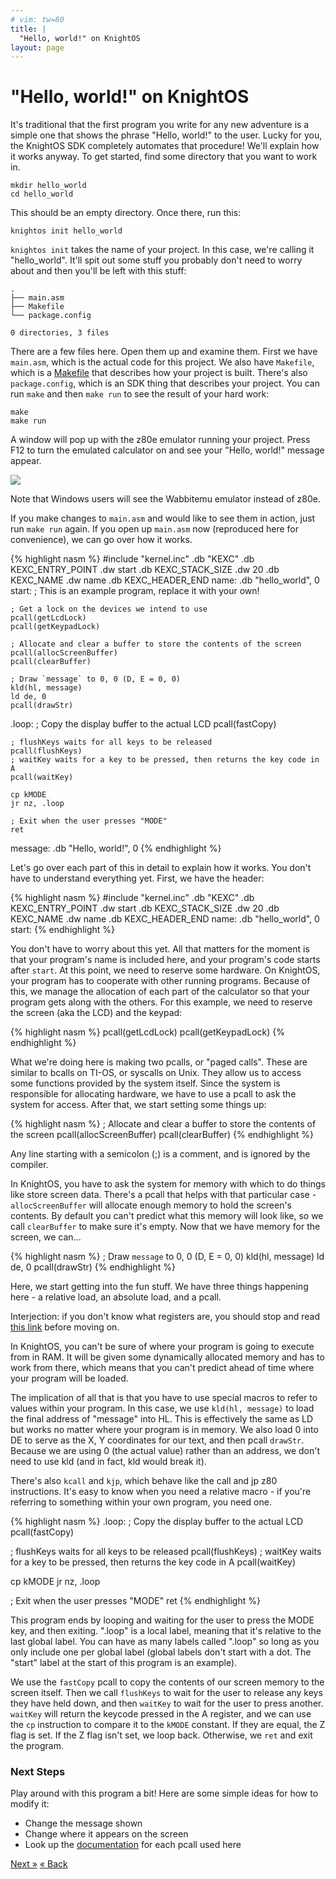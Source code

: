 ```yaml
---
# vim: tw=80
title: |
  "Hello, world!" on KnightOS
layout: page
---
```


# "Hello, world!" on KnightOS

It's traditional that the first program you write for any new adventure is a
simple one that shows the phrase "Hello, world!" to the user. Lucky for you, the
KnightOS SDK completely automates that procedure! We'll explain how it works
anyway. To get started, find some directory that you want to work in.

    mkdir hello_world
    cd hello_world

This should be an empty directory. Once there, run this:

    knightos init hello_world

`knightos init` takes the name of your project. In this case, we're calling it
"hello_world". It'll spit out some stuff you probably don't need to worry about
and then you'll be left with this stuff:

    .
    ├── main.asm
    ├── Makefile
    └── package.config

    0 directories, 3 files

There are a few files here. Open them up and examine them. First we have
`main.asm`, which is the actual code for this project. We also have `Makefile`,
which is a [Makefile](https://www.gnu.org/software/make/) that describes how
your project is built. There's also `package.config`, which is an SDK thing that
describes your project. You can run `make` and then `make run` to see the
result of your hard work:

    make
    make run

A window will pop up with the z80e emulator running your project. Press F12 to
turn the emulated calculator on and see your "Hello, world!" message appear.

![](http://web.archive.org/web/20150610214823/http://a.pomf.se/gbxzhm.png)

<div class="alert alert-info">Note that Windows users will see the Wabbitemu
emulator instead of z80e.</div>

If you make changes to `main.asm` and would like to see them in action, just run
`make run` again. If you open up `main.asm` now (reproduced here for
convenience), we can go over how it works.

{% highlight nasm %}
#include "kernel.inc"
    .db "KEXC"
    .db KEXC_ENTRY_POINT
    .dw start
    .db KEXC_STACK_SIZE
    .dw 20
    .db KEXC_NAME
    .dw name
    .db KEXC_HEADER_END
name:
    .db "hello_world", 0
start:
    ; This is an example program, replace it with your own!
    
    ; Get a lock on the devices we intend to use
    pcall(getLcdLock)
    pcall(getKeypadLock)

    ; Allocate and clear a buffer to store the contents of the screen
    pcall(allocScreenBuffer)
    pcall(clearBuffer)

    ; Draw `message` to 0, 0 (D, E = 0, 0)
    kld(hl, message)
    ld de, 0
    pcall(drawStr)

.loop:
    ; Copy the display buffer to the actual LCD
    pcall(fastCopy)

    ; flushKeys waits for all keys to be released
    pcall(flushKeys)
    ; waitKey waits for a key to be pressed, then returns the key code in A
    pcall(waitKey)

    cp kMODE
    jr nz, .loop

    ; Exit when the user presses "MODE"
    ret

message:
    .db "Hello, world!", 0
{% endhighlight %}

Let's go over each part of this in detail to explain how it works. You don't
have to understand everything yet. First, we have the header:

{% highlight nasm %}
#include "kernel.inc"
    .db "KEXC"
    .db KEXC_ENTRY_POINT
    .dw start
    .db KEXC_STACK_SIZE
    .dw 20
    .db KEXC_NAME
    .dw name
    .db KEXC_HEADER_END
name:
    .db "hello_world", 0
start:
{% endhighlight %}

You don't have to worry about this yet. All that matters for the moment
is that your program's name is included here, and your program's code starts
after `start`. At this point, we need to reserve some hardware. On KnightOS,
your program has to cooperate with other running programs. Because of this, we
manage the allocation of each part of the calculator so that your program gets
along with the others. For this example, we need to reserve the screen (aka the
LCD) and the keypad:

{% highlight nasm %}
pcall(getLcdLock)
pcall(getKeypadLock)
{% endhighlight %}

What we're doing here is making two pcalls, or "paged calls". These are similar
to bcalls on TI-OS, or syscalls on Unix. They allow us to access some functions
provided by the system itself. Since the system is responsible for allocating
hardware, we have to use a pcall to ask the system for access. After that, we
start setting some things up:

{% highlight nasm %}
; Allocate and clear a buffer to store the contents of the screen
pcall(allocScreenBuffer)
pcall(clearBuffer)
{% endhighlight %}

<div class="alert alert-info">Any line starting with a semicolon (;) is a
comment, and is ignored by the compiler.</div>

In KnightOS, you have to ask the system for memory with which to do things like
store screen data. There's a pcall that helps with that particular case -
`allocScreenBuffer` will allocate enough memory to hold the screen's contents.
By default you can't predict what this memory will look like, so we call
`clearBuffer` to make sure it's empty. Now that we have memory for the screen,
we can...

{% highlight nasm %}
; Draw `message` to 0, 0 (D, E = 0, 0)
kld(hl, message)
ld de, 0
pcall(drawStr)
{% endhighlight %}

Here, we start getting into the fun stuff. We have three things happening here -
a relative load, an absolute load, and a pcall.

<div class="alert alert-info">Interjection: if you don't know what registers
are, you should stop and read <a
href="http://tutorials.eeems.ca/ASMin28Days/lesson/day03.html">this link</a> before
moving on.</div>

In KnightOS, you can't be sure of where your program is going to execute from in
RAM. It will be given some dynamically allocated memory and has to work from
there, which means that you can't predict ahead of time where your program will
be loaded.

The implication of all that is that you have to use special macros to refer to
values within your program. In this case, we use `kld(hl, message)` to load the
final address of "message" into HL. This is effectively the same as LD but works
no matter where your program is in memory. We also load 0 into DE to serve as
the X, Y coordinates for our text, and then pcall `drawStr`. Because we are
using 0 (the actual value) rather than an address, we don't need to use kld (and
in fact, kld would break it).

There's also `kcall` and `kjp`, which behave like the call and jp z80
instructions. It's easy to know when you need a relative macro - if you're
referring to something within your own program, you need one.

{% highlight nasm %}
.loop:
; Copy the display buffer to the actual LCD
pcall(fastCopy)

; flushKeys waits for all keys to be released
pcall(flushKeys)
; waitKey waits for a key to be pressed, then returns the key code in A
pcall(waitKey)

cp kMODE
jr nz, .loop

; Exit when the user presses "MODE"
ret
{% endhighlight %}

This program ends by looping and waiting for the user to press the MODE key, and
then exiting. ".loop" is a local label, meaning that it's relative to the last
global label. You can have as many labels called ".loop" so long as you only
include one per global label (global labels don't start with a dot. The "start"
label at the start of this program is an example).

We use the `fastCopy` pcall to copy the contents of our screen memory to the
screen itself. Then we call `flushKeys` to wait for the user to release any keys
they have held down, and then `waitKey` to wait for the user to press another.
`waitKey` will return the keycode pressed in the A register, and we can use the
`cp` instruction to compare it to the `kMODE` constant. If they are equal, the Z
flag is set. If the Z flag isn't set, we loop back. Otherwise, we `ret` and exit
the program.

### Next Steps

Play around with this program a bit! Here are some simple ideas for how to
modify it:

* Change the message shown
* Change where it appears on the screen
* Look up the [documentation](/documentation/reference/) for each pcall used
  here

<a href="corelib.html" class="pull-right btn btn-primary">Next »</a>
<a href="environment.html" class="btn btn-primary">« Back</a>
